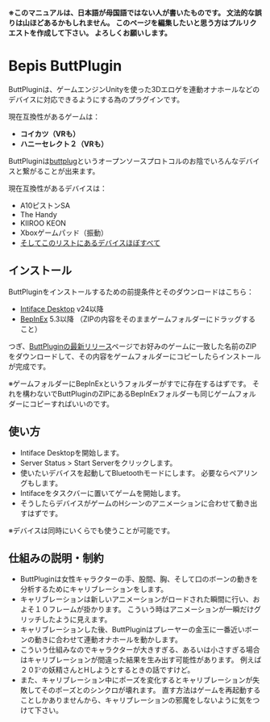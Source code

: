 **※このマニュアルは、日本語が母国語ではない人が書いたものです。 文法的な誤りは山ほどあるかもしれません。 このページを編集したいと思う方はプルリクエストを作成して下さい。 よろしくお願いします。**

# Bepis ButtPlugin

ButtPluginは、ゲームエンジンUnityを使った3Dエロゲを連動オナホールなどのデバイスに対応できるようにする為のプラグインです。

現在互換性があるゲームは：
* **コイカツ（VRも）**
* **ハニーセレクト２（VRも）**

ButtPluginは[buttplug](https://buttplug.io/)というオープンソースプロトコルのお陰でいろんなデバイスと繋がることが出来ます。

現在互換性があるデバイスは：
* A10ピストンSA
* The Handy
* KIIROO KEON
* Xboxゲームパッド（振動）
* [そしてこのリストにあるデバイスほぼすべて](https://iostindex.com/?filter0ButtplugSupport=4)


## インストール

ButtPluginをインストールするための前提条件とそのダウンロードはこちら：
* [Intiface Desktop](https://intiface.com/desktop/) v24以降
* [BepInEx](https://github.com/BepInEx/BepInEx/releases) 5.3以降 （ZIPの内容をそのままゲームフォルダーにドラッグすること）

つぎ、[ButtPluginの最新リリース](https://github.com/Sauceke/BepInEx.ButtPlugin/releases)ページでお好みのゲームに一致した名前のZIPをダウンロードして、その内容をゲームフォルダーにコピーしたらインストールが完成です。

※ゲームフォルダーにBepInExというフォルダーがすでに存在するはずです。 それを構わないでButtPluginのZIPにあるBepInExフォルダーも同じゲームフォルダーにコピーすればいいのです。


## 使い方

* Intiface Desktopを開始します。
* Server Status > Start Serverをクリックします。
* 使いたいデバイスを起動してBluetoothモードにします。 必要ならペアリングもします。
* Intifaceをタスクバーに置いてゲームを開始します。
* そうしたらデバイスがゲームのHシーンのアニメーションに合わせて動き出すはずです。

※デバイスは同時にいくらでも使うことが可能です。


## 仕組みの説明・制約

* ButtPluginは女性キャラクターの手、股間、胸、そして口のボーンの動きを分析するためにキャリブレーションをします。
* キャリブレーションは新しいアニメーションがロードされた瞬間に行い、およそ１０フレームが掛かります。 こういう時はアニメーションが一瞬だけグリッチしたように見えます。
* キャリブレーションした後、ButtPluginはプレーヤーの金玉に一番近いボーンの動きに合わせて連動オナホールを動かします。
* こういう仕組みなのでキャラクターが大きすぎる、あるいは小さすぎる場合はキャリブレーションが間違った結果を生み出す可能性があります。 例えば２０㌢の妖精さんとHしようとするときの話ですけど。
* また、キャリブレーション中にポーズを変化するとキャリブレーションが失敗してそのポーズとのシンクロが壊れます。 直す方法はゲームを再起動することしかありませんから、キャリブレーションの邪魔をしないように気をつけて下さい。